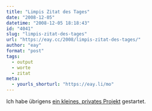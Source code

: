 ```yaml
---
title: "Limpis Zitat des Tages"
date: "2008-12-05"
datetime: "2008-12-05 18:18:43"
id: "4041"
slug: "limpis-zitat-des-tages"
url: "https://eay.cc/2008/limpis-zitat-des-tages/"
author: "eay"
format: "post"
tags:
  - output
  - worte
  - zitat
meta:
  - yourls_shorturl: "https://eay.li/mo"
---
```


Ich habe übrigens [ein kleines, privates Projekt](http://limpiszitat.tumblr.com/) gestartet.
